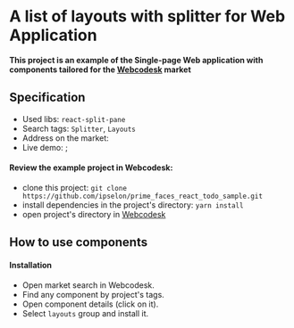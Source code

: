 # A list of layouts with splitter for Web Application

**This project is an example of the Single-page Web application with components tailored for the [Webcodesk](https://webcodesk.com) market** 

## Specification

* Used libs: `react-split-pane`
* Search tags: `Splitter`, `Layouts`
* Address on the market: []() 
* Live demo: []();
 
#### Review the example project in Webcodesk:
 * clone this project: `git clone https://github.com/ipselon/prime_faces_react_todo_sample.git`
 * install dependencies in the project's directory: `yarn install`
 * open project's directory in [Webcodesk](https://webcodesk.com)


## How to use components

#### Installation

* Open market search in Webcodesk.
* Find any component by project's tags.
* Open component details (click on it).
* Select `layouts` group and install it.


